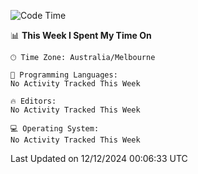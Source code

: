 <!--START_SECTION:waka-->
![Code Time](http://img.shields.io/badge/Code%20Time-3%20hrs%2034%20mins-blue)

📊 **This Week I Spent My Time On** 

```text
🕑︎ Time Zone: Australia/Melbourne

💬 Programming Languages: 
No Activity Tracked This Week

🔥 Editors: 
No Activity Tracked This Week

💻 Operating System: 
No Activity Tracked This Week
```


 Last Updated on 12/12/2024 00:06:33 UTC
<!--END_SECTION:waka-->